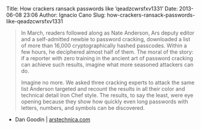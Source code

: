 Title: How crackers ransack passwords like ’qeadzcwrsfxv1331’
Date: 2013-06-08 23:06
Author: Ignacio Cano
Slug: how-crackers-ransack-passwords-like-qeadzcwrsfxv1331

> In March, readers followed along as Nate Anderson, Ars deputy editor
> and a self-admitted newbie to password cracking, downloaded a list of
> more than 16,000 cryptographically hashed passcodes. Within a few
> hours, he deciphered almost half of them. The moral of the story: if a
> reporter with zero training in the ancient art of password cracking
> can achieve such results, imagine what more seasoned attackers can do.
>
> Imagine no more. We asked three cracking experts to attack the same
> list Anderson targeted and recount the results in all their color and
> technical detail Iron Chef style. The results, to say the least, were
> eye opening because they show how quickly even long passwords with
> letters, numbers, and symbols can be discovered.

- Dan Goodin | [arstechnica.com][]

  [arstechnica.com]: http://arstechnica.com/security/2013/05/how-crackers-make-minced-meat-out-of-your-passwords/
    "How crackers ransack passwords like 'qeadzcwrsfxv1331'"
